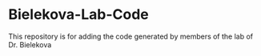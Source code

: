 # Bielekova-Lab-Code
This repository is for adding the code generated by members of the lab of Dr. Bielekova
